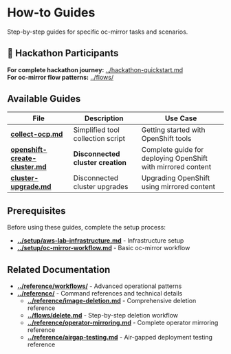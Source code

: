 # How-to Guides

Step-by-step guides for specific oc-mirror tasks and scenarios.

## 🎯 Hackathon Participants

**For complete hackathon journey:** [../hackathon-quickstart.md](../hackathon-quickstart.md)  
**For oc-mirror flow patterns:** [../flows/](../flows/)

## Available Guides

| File | Description | Use Case |
|------|-------------|----------|
| **[collect-ocp.md](collect-ocp.md)** | Simplified tool collection script | Getting started with OpenShift tools |
| **[openshift-create-cluster.md](openshift-create-cluster.md)** | **Disconnected cluster creation** | Complete guide for deploying OpenShift with mirrored content |
| **[cluster-upgrade.md](cluster-upgrade.md)** | Disconnected cluster upgrades | Upgrading OpenShift using mirrored content |


## Prerequisites

Before using these guides, complete the setup process:
- **[../setup/aws-lab-infrastructure.md](../setup/aws-lab-infrastructure.md)** - Infrastructure setup
- **[../setup/oc-mirror-workflow.md](../setup/oc-mirror-workflow.md)** - Basic oc-mirror workflow

## Related Documentation

- **[../reference/workflows/](../reference/workflows/)** - Advanced operational patterns
- **[../reference/](../reference/)** - Command references and technical details
  - **[../reference/image-deletion.md](../reference/image-deletion.md)** - Comprehensive deletion reference
  - **[../flows/delete.md](../flows/delete.md)** - Step-by-step deletion workflow
  - **[../reference/operator-mirroring.md](../reference/operator-mirroring.md)** - Complete operator mirroring reference
  - **[../reference/airgap-testing.md](../reference/airgap-testing.md)** - Air-gapped deployment testing reference
